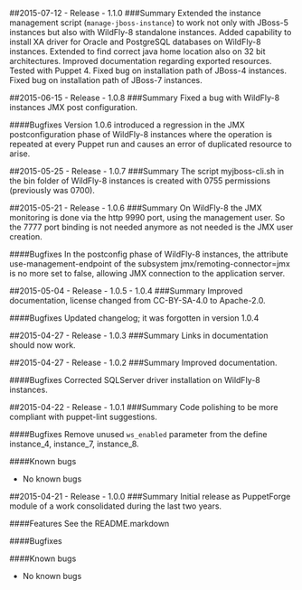 ##2015-07-12 - Release - 1.1.0
###Summary
Extended the instance management script (`manage-jboss-instance`) to work not only with JBoss-5 instances but also with WildFly-8 standalone instances.
Added capability to install XA driver for Oracle and PostgreSQL databases on WildFly-8 instances.
Extended to find correct java home location also on 32 bit architectures.
Improved documentation regarding exported resources.
Tested with Puppet 4.
Fixed bug on installation path of JBoss-4 instances.
Fixed bug on installation path of JBoss-7 instances.

##2015-06-15 - Release - 1.0.8
###Summary
Fixed a bug with WildFly-8 instances JMX post configuration.

####Bugfixes
Version 1.0.6 introduced a regression in the JMX postconfiguration phase of WildFly-8 instances where the operation is repeated at every Puppet run and causes an error of duplicated resource to arise.

##2015-05-25 - Release - 1.0.7
###Summary
The script myjboss-cli.sh in the bin folder of WildFly-8 instances is created with 0755 permissions (previously was 0700).

##2015-05-21 - Release - 1.0.6
###Summary
On WildFly-8 the JMX monitoring is done via the http 9990 port, using the management user. So the 7777 port binding is not needed anymore as not needed is the JMX user creation.

####Bugfixes
In the postconfig phase of WildFly-8 instances, the attribute use-management-endpoint of the subsystem jmx/remoting-connector=jmx is no more set to false, allowing JMX connection to the application server.

##2015-05-04 - Release - 1.0.5 - 1.0.4
###Summary
Improved documentation, license changed from CC-BY-SA-4.0 to Apache-2.0.

####Bugfixes
Updated changelog; it was forgotten in version 1.0.4

##2015-04-27 - Release - 1.0.3
###Summary
Links in documentation should now work.

##2015-04-27 - Release - 1.0.2
###Summary
Improved documentation.

####Bugfixes
Corrected SQLServer driver installation on WildFly-8 instances.

##2015-04-22 - Release - 1.0.1
###Summary
Code polishing to be more compliant with puppet-lint suggestions.

####Bugfixes
Remove unused `ws_enabled` parameter from the define instance_4, instance_7, instance_8.

####Known bugs
* No known bugs

##2015-04-21 - Release - 1.0.0
###Summary
Initial release as PuppetForge module of a work consolidated during the last two years.

####Features
See the README.markdown

####Bugfixes

####Known bugs
* No known bugs
